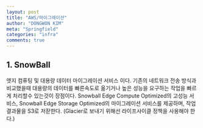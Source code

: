 ```yaml
---
layout: post
title: "AWS/마이그레이션"
author: "DONGWON KIM"
meta: "Springfield"
categories: "infra"
comments: true
---
```


## 1. SnowBall
엣지 컴퓨팅 및 대용량 데이터 마이그레이션 서비스 이다. 기존의 네트워크 전송 방식과 비교했을때 대용량의 데이터를 빠른속도로 옮기거나 높은 성능을 요구하는 작업을 빠르게 처리할수 있는것이 장점이다. Snowball Edge Compute Optimized의 고성능 서비스, Snowball Edge Storage Optimized의 마이그레이션 서비스를 제공하며, 작업 결과물을 S3로 저잗한다. (Glacier로 보내기 위해선 라이프사이클 정책을 사용해야 한다.)